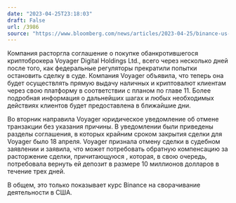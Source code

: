 ```yaml
---
date: "2023-04-25T23:18:03"
draft: False
url: /3986
source: "https://www.bloomberg.com/news/articles/2023-04-25/binance-us-terminates-deal-to-buy-bankrupt-crypto-firm-voyager"
---
```


Компания  расторгла соглашение о покупке обанкротившегося криптоброкера Voyager Digital Holdings Ltd., всего через несколько дней после того, как федеральные регуляторы прекратили попытки остановить сделку в суде. Компания Voyager объявила, что теперь она будет осуществлять прямую выдачу наличных и криптовалют клиентам через свою платформу в соответствии с планом по главе 11. Более подробная информация о дальнейших шагах и любых необходимых действиях клиентов будет предоставлена в ближайшие дни.

Во вторник  направила Voyager юридическое уведомление об отмене транзакции без указания причины. В уведомлении были приведены разделы соглашения, в которых крайним сроком закрытия сделки для Voyager было 18 апреля. Voyager признала отмену сделки в судебном заявлении и заявила, что может потребовать обратную компенсацию за расторжение сделки, причитающуюся , которая, в свою очередь, потребовала вернуть ей депозит в размере 10 миллионов долларов в течение трех дней.

В общем, это только показывает курс Binance на сворачивание деятельности в США.
